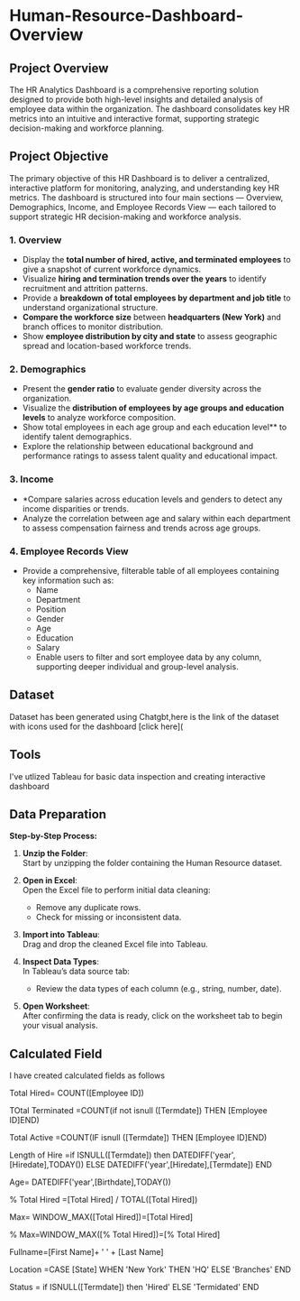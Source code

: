 # Human-Resource-Dashboard-Overview

## Project Overview 
The HR Analytics Dashboard is a comprehensive reporting solution designed to provide both high-level insights and detailed analysis of employee data within the organization. The dashboard consolidates key HR metrics into an intuitive and interactive format, supporting strategic decision-making and workforce planning.

##  Project Objective 
The primary objective of this HR Dashboard is to deliver a centralized, interactive platform for monitoring, analyzing, and understanding key HR metrics. The dashboard is structured into four main sections — Overview, Demographics, Income, and Employee Records View — each tailored to support strategic HR decision-making and workforce analysis.

### 1. **Overview**
- Display the **total number of hired, active, and terminated employees** to give a snapshot of current workforce dynamics.
- Visualize **hiring and termination trends over the years** to identify recruitment and attrition patterns.
- Provide a **breakdown of total employees by department and job title** to understand organizational structure.
- **Compare the workforce size** between **headquarters (New York)** and branch offices to monitor distribution.
- Show **employee distribution by city and state** to assess geographic spread and location-based workforce trends.

### 2. **Demographics**
- Present the **gender ratio** to evaluate gender diversity across the organization.
- Visualize the **distribution of employees by age groups and education levels** to analyze workforce composition.
- Show total employees in each age group and each education level** to identify talent demographics.
- Explore the relationship between educational background and performance ratings to assess talent quality and educational impact.

### 3. Income
- *Compare salaries across education levels and genders to detect any income disparities or trends.
- Analyze the correlation between age and salary within each department to assess compensation fairness and trends across age groups.

### 4. Employee Records View
- Provide a comprehensive, filterable table of all employees containing key information such as:
  - Name
  - Department
  - Position
  - Gender
  - Age
  - Education
  - Salary
  - Enable users to filter and sort employee data by any column, supporting deeper individual and group-level analysis.

##  Dataset 
Dataset has been generated using Chatgbt,here is the link of the dataset with icons used for the dashboard [click here](

## Tools 
I've utlized Tableau  for basic data inspection and creating interactive dashboard

## Data Preparation

**Step-by-Step Process:**

1. **Unzip the Folder**:  
   Start by unzipping the folder containing the Human Resource dataset.

2. **Open in Excel**:  
   Open the Excel file to perform initial data cleaning:
   - Remove any duplicate rows.
   - Check for missing or inconsistent data.
     
3. **Import into Tableau**:  
   Drag and drop the cleaned Excel file into Tableau.

4. **Inspect Data Types**:  
   In Tableau’s data source tab:
   - Review the data types of each column (e.g., string, number, date).
     
5. **Open Worksheet**:  
   After confirming the data is ready, click on the worksheet tab to begin your visual analysis.

## Calculated Field 
I have created calculated fields as follows

Total Hired= COUNT([Employee ID])

TOtal Terminated =COUNT(if not isnull ([Termdate]) THEN [Employee ID]END)

Total Active =COUNT(IF  isnull ([Termdate]) THEN [Employee ID]END)

Length of Hire =if ISNULL([Termdate]) then
DATEDIFF('year',[Hiredate],TODAY())
ELSE DATEDIFF('year',[Hiredate],[Termdate])
END

Age= DATEDIFF('year',[Birthdate],TODAY())

% Total Hired =[Total Hired] / TOTAL([Total Hired])

Max= WINDOW_MAX([Total Hired])=[Total Hired]

% Max=WINDOW_MAX([% Total Hired])=[% Total Hired]

Fullname=[First Name]+ ' ' + [Last Name]

Location =CASE [State]
     WHEN 'New York' THEN 'HQ'
     ELSE 'Branches'
END

Status = if ISNULL([Termdate]) then 'Hired'
ELSE 'Termidated'
END

